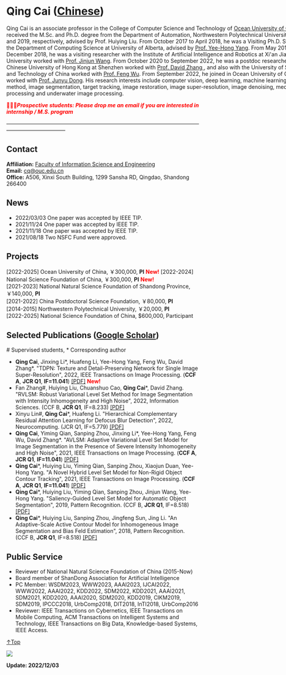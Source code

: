 # Qing Cai (<a href="/index.html">Chinese</a>) 

<p style="width:970px;">
    <img src="/cai.jpg" align="right" width="150" hspace="5" vspace="5">
    Qing Cai is an associate professor in the College of Computer Science and Technology of <a href="http://www.ouc.edu.cn/">Ocean University of China</a>. He received the M.Sc. and Ph.D. degree from the Department of Automation, Northwestern Polytechnical University, in 2016 and 2019, respectively, advised by Prof. Huiying Liu. From October 2017 to April 2018, he was a Visiting Ph.D. Student in the Department of Computing Science at University of Alberta, advised by <a href="http://webdocs.cs.ualberta.ca/~yang/index.html"> Prof. Yee-Hong Yang</a>. From May 2018 to December 2018, he was a visiting researcher with the Institute of Artificial Intelligence and Robotics at Xi'an Jiaotong University worked with <a href="https://gr.xjtu.edu.cn/zh/web/jinjun/home">Prof. Jinjun Wang</a>. From October 2020 to September 2022, he was a postdoc researcher with The Chinese University of Hong Kong at Shenzhen worked with <a href="https://scholar.google.com/citations?user=IOagLnEAAAAJ&hl=zh-CN">Prof. David Zhang </a>, and also with the University of Science and Technology of China worked with <a href="https://scholar.google.com/citations?user=5bInRDEAAAAJ&hl=zh-CN">Prof.  Feng Wu</a>. From September 2022, he joined in Ocean University of China worked with <a href="https://scholar.google.com/citations?user=iPYdUpAAAAAJ&hl=zh-CN">Prof. Junyu Dong</a>. His research interests include computer vision, deep learning, machine learning, level set method, image segmentation, target tracking, image restoration, image super-resolution, image denoising, medical image processing and underwater image processing. 
    
<span style="color:red;">🎈🎈🎈***Prospective students: Please drop me an email if you are interested in internship / M.S. program***</span> 

———————————————————————————————————————————————

## Contact
**Affiliation:** <a href="https://it.ouc.edu.cn/cs/main.htm">Faculty of Information Science and Engineering</a>  
**Email:** cq@ouc.edu.cn   
**Office:** A506, Xinxi South Building, 1299 Sansha RD, Qingdao, Shandong 266400     

## News
+ 2022/03/03 One paper was accepted by IEEE TIP.
+ 2021/11/24 One paper was accepted by IEEE TIP.
+ 2021/11/18 One paper was accepted by IEEE TIP.
+ 2021/08/18 Two NSFC Fund were approved.  

## Projects
[2022-2025] Ocean University of China, ￥300,000, **PI** <span style="color:red;">**New!**</span> 
[2022-2024] National Science Foundation of China, ￥300,000, **PI** <span style="color:red;">**New!**</span>   
[2021-2023] National Natural Science Foundation of Shandong Province, ￥140,000, **PI**     
[2021-2022] China Postdoctoral Science Foundation, ￥80,000, **PI**  
[2014-2015] Northwestern Polytechnical University, ￥20,000, **PI**  
[2022-2025] National Science Foundation of China, $600,000, Participant  

## Selected Publications (<a href="https://scholar.google.com/citations?user=0dnTKrcAAAAJ&hl=en">Google Scholar</a>) 
\# Supervised students, \* Corresponding author
+ **Qing Cai**, Jinxing Li\*, Huafeng Li, Yee-Hong Yang, Feng Wu, David Zhang*. "TDPN: Texture and Detail-Preserving Network for Single Image Super-Resolution", 2022, IEEE Transactions on Image Processing. (**CCF A**, **JCR Q1**, **IF=11.041**) <a href="https://ieeexplore.ieee.org/abstract/document/9619954/" target="_blank">[PDF]</a> <span style="color:red;">**New!**</span>
+ Fan Zhang#, Huiying Liu, Chuanshuo Cao, **Qing Cai***, David Zhang. "RVLSM: Robust Variational Level Set Method for Image Segmentation with Intensity Inhomogeneity and High Noise", 2022, Information Sciences. (CCF B, **JCR Q1**, IF=8.233) <a href="https://ieeexplore.ieee.org/abstract/document/9727093" target="_blank">[PDF]</a>
+ Xinyu Lin#, **Qing Cai***, Huafeng Li. "Hierarchical Complementary Residual Attention Learning for Defocus Blur Detection", 2022, Neurocomputing. (JCR Q1, IF=5.779) <a href="https://www.sciencedirect.com/science/article/pii/S092523122200741X" target="_blank">[PDF]</a>
+ **Qing Cai**, Yiming Qian, Sanping Zhou, Jinxing Li\*, Yee-Hong Yang, Feng Wu, David Zhang*. "AVLSM: Adaptive Variational Level Set Model for Image Segmentation in the Presence of Severe Intensity Inhomogeneity and High Noise", 2021, IEEE Transactions on Image Processing. (**CCF A**, **JCR Q1**, **IF=11.041**) <a href="https://ieeexplore.ieee.org/abstract/document/9619954/" target="_blank">[PDF]</a>
+ **Qing Cai***, Huiying Liu, Yiming Qian, Sanping Zhou, Xiaojun Duan, Yee-Hong Yang. "A Novel Hybrid Level Set Model for Non-Rigid Object Contour Tracking", 2021, IEEE Transactions on Image Processing. (**CCF A**, **JCR Q1**, **IF=11.041**) <a href="https://ieeexplore.ieee.org/abstract/document/9626663" target="_blank">[PDF]</a>
+ **Qing Cai***, Huiying Liu, Yiming Qian, Sanping Zhou, Jinjun Wang, Yee-Hong Yang. "Saliency-Guided Level Set Model for Automatic Object Segmentation", 2019, Pattern Recognition. (CCF B, **JCR Q1**, IF=8.518) <a href="https://www.sciencedirect.com/science/article/pii/S0031320319301657" target="_blank">[PDF]</a>
+ **Qing Cai***, Huiying Liu, Sanping Zhou, Jingfeng Sun, Jing Li. "An Adaptive-Scale Active Contour Model for Inhomogeneous Image Segmentation and Bias Feld Estimation", 2018, Pattern Recognition. (CCF B, **JCR Q1**, IF=8.518) <a href="https://www.sciencedirect.com/science/article/pii/S0031320318301729" target="_blank">[PDF]</a>
    
## Public Service
+ Reviewer of National Natural Science Foundation of China (2015-Now)  
+ Board member of ShanDong Association for Artificial Intelligence    
+ PC Member: WSDM2023, WWW2023, AAAI2023, IJCAI2022, WWW2022, AAAI2022, KDD2022, SDM2022, KDD2021, AAAI2021, SDM2021, KDD2020, AAAI2020, SDM2020, KDD2019, CIKM2019, SDM2019, IPCCC2018, UrbComp2018, DIT2018, InTI2018, UrbComp2016   
+ Reviewer: IEEE Transactions on Cybernetics, IEEE Transactions on Mobile Computing, ACM Transactions on Intelligent Systems and Technology, IEEE Transactions on Big Data, Knowledge-based Systems, IEEE Access.    

[↑Top](#Top)

<a href="https://clustrmaps.com/site/1bf9f"  title="Visit tracker"><img src="//www.clustrmaps.com/map_v2.png?d=YgAX7EI4VQTaUhsp2h3xKcH7hPOD2pUDVXgafAsrXTE&cl=ffffff" /></a>

**Update: 2022/12/03**
